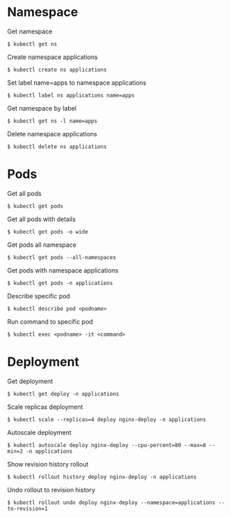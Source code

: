 # Namespace #

Get namespace
~~~~
$ kubectl get ns
~~~~

Create namespace applications
~~~~
$ kubectl create ns applications
~~~~

Set label name=apps to namespace applications
~~~~
$ kubectl label ns applications name=apps
~~~~

Get namespace by label
~~~~
$ kubectl get ns -l name=apps
~~~~

Delete namespace applications
~~~~
$ kubectl delete ns applications
~~~~


# Pods #

Get all pods 
~~~~
$ kubectl get pods
~~~~

Get all pods with details 
~~~~
$ kubectl get pods -o wide
~~~~

Get pods all namespace 
~~~~
$ kubectl get pods --all-namespaces
~~~~

Get pods with namespace applications
~~~~
$ kubectl get pods -n applications
~~~~

Describe specific pod 
~~~~
$ kubectl describe pod <podname>
~~~~

Run command to specific pod 
~~~~
$ kubectl exec <podname> -it <command>
~~~~


# Deployment #

Get deployment
~~~~
$ kubectl get deploy -n applications
~~~~

Scale replicas deployment
~~~~
$ kubectl scale --replicas=4 deploy nginx-deploy -n applications
~~~~

Autoscale deployment
~~~~
$ kubectl autoscale deploy nginx-deploy --cpu-percent=80 --max=8 --min=2 -n applications
~~~~

Show revision history rollout
~~~~
$ kubectl rollout history deploy nginx-deploy -n applications
~~~~

Undo rollout to revision history
~~~~
$ kubectl rollout undo deploy nginx-deploy --namespace=applications --to-revision=1
~~~~

